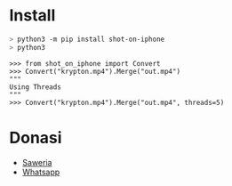 # Install 
```bash
> python3 -m pip install shot-on-iphone
> python3
```
```
>>> from shot_on_iphone import Convert
>>> Convert("krypton.mp4").Merge("out.mp4")
"""
Using Threads
"""
>>> Convert("krypton.mp4").Merge("out.mp4", threads=5)
```
# Donasi
<ul><li><a href="https://saweria.co/kryptonbyte">Saweria</a><li><a href="https://wa.me/6283172366463">Whatsapp</a></li></ul>